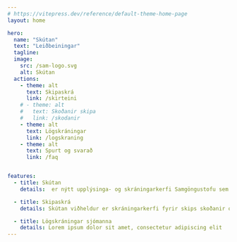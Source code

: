 ```yaml
---
# https://vitepress.dev/reference/default-theme-home-page
layout: home

hero:
  name: "Skútan"
  text: "Leiðbeiningar"
  tagline: 
  image:
    src: /sam-logo.svg
    alt: Skútan
  actions:
    - theme: alt
      text: Skipaskrá
      link: /skirteini
    # - theme: alt
    #   text: Skoðanir skipa
    #   link: /skodanir
    - theme: alt
      text: Lögskráningar
      link: /logskraning
    - theme: alt
      text: Spurt og svarað
      link: /faq


features:
  - title: Skútan
    details:  er nýtt upplýsinga- og skráningarkerfi Samgöngustofu sem sameinar tvö eldri kerfi, skipaskrá og lögskráningar sjómanna.

  - title: Skipaskrá
    details: Skútan viðheldur er skráningarkerfi fyrir skips skoðanir og útgáfu skipsskírteina

  - title: Lögskráningar sjómanna
    details: Lorem ipsum dolor sit amet, consectetur adipiscing elit
---
```


